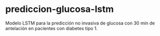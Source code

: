 # prediccion-glucosa-lstm
Modelo LSTM para la predicción no invasiva de glucosa con 30 min de antelación en pacientes con diabetes tipo 1.
